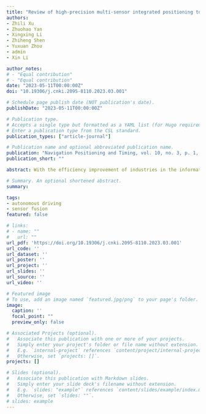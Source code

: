 ```yaml
---
title: "Review of high-precision multi-sensor integrated positioning toward intelligent driving"
authors:
- Zhili Xu
- Zhuohao Yan
- Xingxing Li
- Zhiheng Shen
- Yuxuan Zhou
- admin
- Xin Li

author_notes:
# - "Equal contribution"
# - "Equal contribution"
date: "2023-05-11T00:00:00Z"
doi: "10.19306/j.cnki.2095-8110.2023.03.001"

# Schedule page publish date (NOT publication's date).
publishDate: "2023-05-11T00:00:00Z"

# Publication type.
# Accepts a single type but formatted as a YAML list (for Hugo requirements).
# Enter a publication type from the CSL standard.
publication_types: ["article-journal"]

# Publication name and optional abbreviated publication name.
publication: "Navigation Positioning and Timing, vol. 10, no. 3, p. 1, May 2023"
publication_short: ""

abstract: With the efficiency improvement of industries in the information era, the traditional human-driven traffic system has gradually failed to meet people's demand for high-efficiency and low-risk traffic services, and the emerging intelligent driving technology has brought opportunities to this field. Nowadays, intelligent driving, represented by autonomous driving, has become a practical and deep crossing technology. Its core modules include high-precision positioning, scene perception, planning, control and other aspects. As the most basic and core functional module in an intelligent driving system, the positioning module needs to be of high-precision, high-availability, and low-latency performance. At present, the multi-sensor fusion technology integrated with high-precision satellite navigation, inertial navigation and environmental perception has become the recognized core means to realize ubiquitous intelligent driving, and accurate and reliable positioning services can be achieved by making full use of the measurement information of on-board sensors. Starting from the sensor technology commonly used in navigation and positioning, we comprehensively review the high-precision positioning technology involved in the current field of intelligent driving, present the mainstream multi-sensor fusion framework based on filtering and factor graph optimization and sort out representative algorithms. Finally, we summarize the current development status of high-precision positioning technology in intelligent driving and prospect the development trend in the future. 

# Summary. An optional shortened abstract.
summary: 

tags:
- autonomous driving
- sensor fusion
featured: false

# links:
# - name: ""
#   url: ""
url_pdf: 'https://doi.org/10.19306/j.cnki.2095-8110.2023.03.001'
url_code: ''
url_dataset: ''
url_poster: ''
url_project: ''
url_slides: ''
url_source: ''
url_video: ''

# Featured image
# To use, add an image named `featured.jpg/png` to your page's folder. 
image:
  caption: ''
  focal_point: ""
  preview_only: false

# Associated Projects (optional).
#   Associate this publication with one or more of your projects.
#   Simply enter your project's folder or file name without extension.
#   E.g. `internal-project` references `content/project/internal-project/index.md`.
#   Otherwise, set `projects: []`.
projects: []

# Slides (optional).
#   Associate this publication with Markdown slides.
#   Simply enter your slide deck's filename without extension.
#   E.g. `slides: "example"` references `content/slides/example/index.md`.
#   Otherwise, set `slides: ""`.
# slides: example
---
```


<!-- {{% callout note %}}
Click the *Cite* button above to demo the feature to enable visitors to import publication metadata into their reference management software.
{{% /callout %}}

{{% callout note %}}
Create your slides in Markdown - click the *Slides* button to check out the example.
{{% /callout %}}

Add the publication's **full text** or **supplementary notes** here. You can use rich formatting such as including [code, math, and images](https://wowchemy.com/docs/content/writing-markdown-latex/). -->
